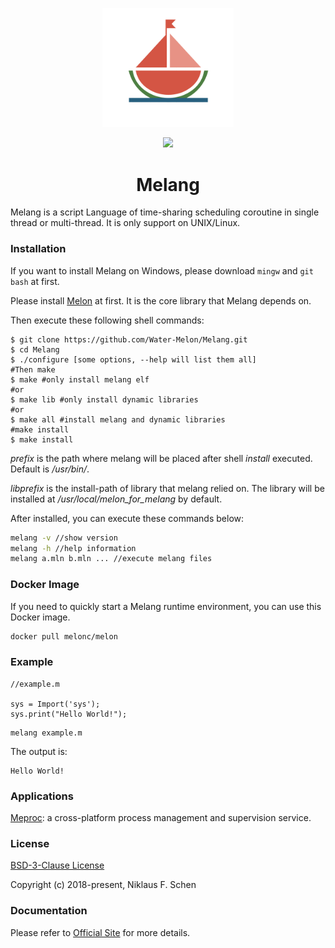 <p align="center"><img width="210" src="https://github.com/Water-Melon/Melang/blob/master/docs/logo.png?raw=true" alt="Melang logo"></p>
<p align="center"><img src="https://img.shields.io/github/license/Water-Melon/Melang" /></p>
<h1 align="center">Melang</h1>




Melang is a script Language of time-sharing scheduling coroutine in single thread or multi-thread. It is only support on UNIX/Linux.



### Installation

If you want to install Melang on Windows, please download `mingw` and `git bash` at first.

Please install [Melon](https://github.com/Water-Melon/Melon) at first. It is the core library that Melang depends on.

Then execute these following shell commands:

```shell
$ git clone https://github.com/Water-Melon/Melang.git
$ cd Melang
$ ./configure [some options, --help will list them all]
#Then make
$ make #only install melang elf
#or
$ make lib #only install dynamic libraries
#or
$ make all #install melang and dynamic libraries
#make install
$ make install
```

*prefix* is the path where melang will be placed after shell *install* executed. Default is */usr/bin/*.

*libprefix* is the install-path of library that melang relied on. The library will be installed at */usr/local/melon_for_melang* by default.

After installed, you can execute these commands below:

```bash
melang -v //show version
melang -h //help information
melang a.mln b.mln ... //execute melang files
```



### Docker Image

If you need to quickly start a Melang runtime environment, you can use this Docker image.

```bash
docker pull melonc/melon
```



### **Example**

```
//example.m

sys = Import('sys');
sys.print("Hello World!");
```
```
melang example.m
```
The output is:
```
Hello World!
```



### Applications

[Meproc](https://github.com/MelonCTech/Meproc): a cross-platform process management and supervision service.



### License

[BSD-3-Clause License](https://github.com/Water-Melon/Melang/blob/master/LICENSE)

Copyright (c) 2018-present, Niklaus F. Schen



### Documentation

Please refer to [Official Site](https://melang.org) for more details.
